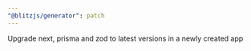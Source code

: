 ```yaml
---
"@blitzjs/generator": patch
---
```


Upgrade next, prisma and zod to latest versions in a newly created app
